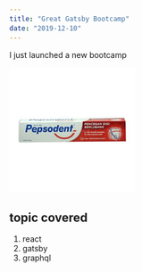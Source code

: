 ```yaml
---
title: "Great Gatsby Bootcamp"
date: "2019-12-10"
---
```


I just launched a new bootcamp

![Download](./download.jpeg)

## topic covered

1. react
2. gatsby
3. graphql
